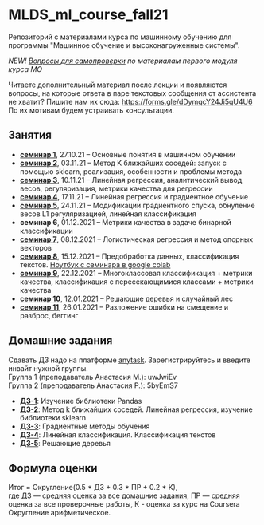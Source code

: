 # MLDS_ml_course_fall21

Репозиторий с материалами курса по машинному обучению для программы "Машинное обучение и высоконагруженные системы".

*NEW! [Вопросы для самопроверки](https://docs.google.com/document/d/1t6Tfjc4B7zd-GCFJgZqfeYwNrQfznujDLdkKQZWkRCg/edit?usp=sharing) по материалам первого модуля курса МО*

Читаете дополнительный материал после лекции и появляются вопросы, на которые ответа в паре текстовых сообщения от ассистента не хватит? Пишите нам их сюда: https://forms.gle/dDymqcY24Ji5qU4U6 По их мотивам будем устраивать консультации.

## Занятия

* [__семинар 1__](https://github.com/AnastasiyaMax/MLDS_ml_course_fall21/tree/main/week1_intro), 27.10.21 – Основные понятия в машинном обучении
* [__семинар 2__](https://github.com/AnastasiyaMax/MLDS_ml_course_fall21/tree/main/week2_knn), 03.11.21 – Метод K ближайших соседей: запуск с помощью sklearn, реализация, особенности и проблемы метода
* [__семинар 3__](https://github.com/AnastasiyaMax/MLDS_ml_course_fall21/tree/main/week3_linreg), 10.11.21 – Линейная регрессия, аналитический вывод весов, регуляризация, метрики качества для регрессии
* [__семинар 4__](https://github.com/AnastasiyaMax/MLDS_ml_course_fall21/tree/main/week4_grad), 17.11.21 – Линейная регрессия и градиентное обучение
* [__семинар 5__](https://github.com/AnastasiyaMax/MLDS_ml_course_fall21/tree/main/week5_linclass), 24.11.21 – Модификации градиентного спуска, обнуление весов L1 регуляризацией, линейная классификация
* __семинар 6__, 01.12.2021 – Метрики качества в задаче бинарной классификации
* [__семинар 7__](https://github.com/AnastasiyaMax/MLDS_ml_course_fall21/tree/main/week7_logreg_svm), 08.12.2021 – Логистическая регрессия и метод опорных векторов
* [__семинар 8__](https://github.com/AnastasiyaMax/MLDS_ml_course_fall21/tree/main/week8_text_preprocessing), 15.12.2021 – Предобработка данных, классификация текстов. [Ноутбук с семинара в google colab](https://colab.research.google.com/drive/1Hz8CO5-5kSh5fwC65c_u5hwhrcIn3y9R?usp=sharing)
* [__семинар 9__](https://github.com/AnastasiyaMax/MLDS_ml_course_fall21/tree/main/week9_multiclass), 22.12.2021 – Многоклассовая классификация + метрики качества, классификация с пересекающимися классами + метрики качества
* [__семинар 10__](https://github.com/AnastasiyaMax/MLDS_ml_course_fall21/tree/main/week10_trees), 12.01.2021 – Решающие деревья и случайный лес
* [__семинар 11__](https://github.com/AnastasiyaMax/MLDS_ml_course_fall21/tree/main/week11_bagging-bvd), 26.01.2021 – Разложение ошибки на смещение и разброс, беггинг

## Домашние задания

Сдавать ДЗ надо на платформе [anytask](http://anytask.org/). Зарегистрируйтесь и введите инвайт нужной группы. \
Группа 1 (преподаватель Анастасия М.): uwJwiEv \
Группа 2 (преподаватель Анастасия Р.): 5byEmS7

* [__ДЗ-1__](https://github.com/AnastasiyaMax/MLDS_ml_course_fall21/blob/main/hw/hw1_pandas/hometask1_pandas.ipynb): Изучение библиотеки Pandas
* [__ДЗ-2__](https://github.com/AnastasiyaMax/MLDS_ml_course_fall21/blob/main/hw/hw2/homework-practice-02.ipynb): Метод k ближайших соседей. Линейная регрессия, изучение библиотеки sklearn
* [__ДЗ-3__](https://github.com/AnastasiyaMax/MLDS_ml_course_fall21/blob/main/hw/hw3_grad/homework-practice-03.ipynb): Градиентные методы обучения
* [__ДЗ-4__](https://github.com/AnastasiyaMax/MLDS_ml_course_fall21/blob/main/hw/hw4_text_classification/homework-practice-04-classification.ipynb): Линейная классификация. Классификация текстов
* [__ДЗ-5__](https://github.com/AnastasiyaMax/MLDS_ml_course_fall21/tree/main/hw/hw5_trees): Решающие деревья

## Формула оценки

Итог = Округление(0.5 * ДЗ + 0.3 * ПР + 0.2 * К), \
где ДЗ — средняя оценка за все домашние задания, ПР — средняя оценка за все проверочные работы, К - оценка за курс на Coursera \
Округление арифметическое.

